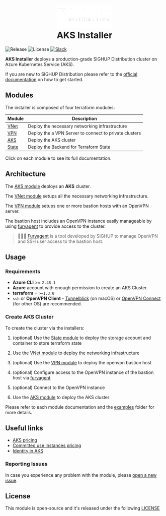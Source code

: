 <!-- markdownlint-disable MD033 -->
<h1 align="center">
<picture>
  <source media="(prefers-color-scheme: dark)" srcset="https://raw.githubusercontent.com/sighupio/distribution/refs/heads/main/docs/assets/white-logo.png">
  <source media="(prefers-color-scheme: light)" srcset="https://raw.githubusercontent.com/sighupio/distribution/refs/heads/main/docs/assets/black-logo.png">
  <img alt="Shows a black logo in light color mode and a white one in dark color mode." src="https://raw.githubusercontent.com/sighupio/distribution/refs/heads/main/docs/assets/white-logo.png">
</picture><br/>
  AKS Installer
</h1>
<!-- markdownlint-enable MD033 -->

![Release](https://img.shields.io/github/v/release/sighupio/installer-aks?label=Latest%20Release)
![License](https://img.shields.io/github/license/sighupio/installer-aks?label=License)
[![Slack](https://img.shields.io/badge/slack-@kubernetes/fury-yellow.svg?logo=slack&label=Slack)](https://kubernetes.slack.com/archives/C0154HYTAQH)

<!-- <KFD-DOCS> -->

**AKS Installer** deploys a production-grade SIGHUP Distribution cluster on Azure Kubernetes Service (AKS).

If you are new to SIGHUP Distribution please refer to the [official documentation][sd-docs] on how to get started.

## Modules

The installer is composed of four terraform modules:

|            Module             |                       Description                      |
| ----------------------------- | ------------------------------------------------------ |
| [VNet][vnet-module]           | Deploy the necessary networking infrastructure         |
| [VPN][vpn-module]             | Deploy the a VPN Server to connect to private clusters |
| [AKS][aks-module]             | Deploy the AKS cluster                                 |
| [State][state-module]         | Deploy the Backend for Terraform State                 |

Click on each module to see its full documentation.

## Architecture

The [AKS module][aks-module] deploys an **AKS** cluster.

The [VNet module][vnet-module] setups all the necessary networking infrastructure.

The [VPN module][vpn-module] setups one or more bastion hosts with an OpenVPN server.

The bastion host includes an OpenVPN instance easily manageable by using [furyagent][furyagent] to provide access to the cluster.

> 🕵🏻‍♂️ [Furyagent][furyagent] is a tool developed by SIGHUP to manage OpenVPN and SSH user access to the bastion host.

## Usage

### Requirements

- **Azure CLI** >= `2.48.1`
- **Azure** account with enough permission to create an AKS Cluster.
- **terraform** = `>=1.3.0`
- `ssh` or **OpenVPN Client** - [Tunnelblick][tunnelblick] (on macOS) or [OpenVPN Connect][openvpn-connect] (for other OS) are recommended.

### Create AKS Cluster

To create the cluster via the installers:

1. (optional) Use the [State module][state-module] to deploy the storage account and container to store terraform state

2. Use the [VNet module][vnet-module] to deploy the networking infrastructure

3. (optional) Use the [VPN module][vpn-module] to deploy the openvpn bastion host

4. (optional) Configure access to the OpenVPN instance of the bastion host via [furyagent][furyagent]

5. (optional) Connect to the OpenVPN instance

6. Use the [AKS module][aks-module] to deploy the AKS cluster

Please refer to each module documentation and the [examples](examples/) folder for more details.

## Useful links

- [AKS pricing](https://azure.microsoft.com/en-us/pricing/details/kubernetes-service/)
- [Committed use Instances pricing](https://azure.microsoft.com/en-us/pricing/details/virtual-machines/linux/)
- [Identity in AKS](https://learn.microsoft.com/en-us/azure/aks/concepts-identity)

<!-- Links -->

[aks-installer-docs]: https://docs.kubernetesfury.com/docs/installers/managed/aks/
[aks-module]: https://github.com/sighupio/installer-aks/tree/master/modules/aks
[vnet-module]: https://github.com/sighupio/installer-aks/tree/master/modules/vnet
[vpn-module]: https://github.com/sighupio/installer-aks/tree/master/modules/vpn
[state-module]: https://github.com/sighupio/installer-aks/tree/master/modules/state
[sd-docs]: https://docs.kubernetesfury.com/docs/distribution/

[furyagent]: https://github.com/sighupio/furyagent
[tunnelblick]: https://tunnelblick.net/downloads.html
[openvpn-connect]: https://openvpn.net/vpn-client/

<!-- </KFD-DOCS> -->
<!-- <FOOTER> -->

### Reporting Issues

In case you experience any problem with the module, please [open a new issue](https://github.com/sighupio/installer-aks/issues/new).

## License

This module is open-source and it's released under the following [LICENSE](LICENSE)

<!-- </FOOTER> -->
